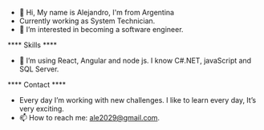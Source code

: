 - 👋 Hi, My name is Alejandro, I'm from Argentina 
- Currently working as System Technician.
- 👀 I’m interested in becoming a software engineer.

**** Skills ****
- 🌱 I’m using React, Angular and node js. I know C#.NET, javaScript and SQL Server.

**** Contact ****
- Every day I’m working with new challenges. I like to learn every day, It’s very exciting.
- 📫 How to reach me: ale2029@gmail.com.

<!---
AlejandroBagnat/AlejandroBagnat is a ✨ special ✨ repository because its `README.md` (this file) appears on your GitHub profile.
You can click the Preview link to take a look at your changes.
--->
